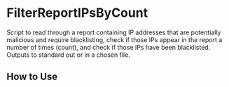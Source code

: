 # FilterReportIPsByCount
Script to read through a report containing IP addresses that are potentially malicious and require blacklisting, check if those IPs appear in the report a number of times (count), and check if those IPs have been blacklisted. Outputs to standard out or in a chosen file.

## How to Use

